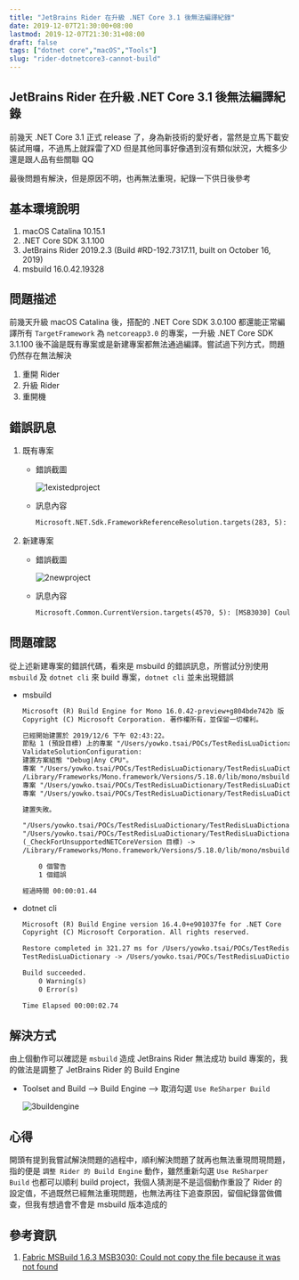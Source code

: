 ```yaml
---
title: "JetBrains Rider 在升級 .NET Core 3.1 後無法編譯紀錄"
date: 2019-12-07T21:30:00+08:00
lastmod: 2019-12-07T21:30:31+08:00
draft: false
tags: ["dotnet core","macOS","Tools"]
slug: "rider-dotnetcore3-cannot-build"
---
```


## JetBrains Rider 在升級 .NET Core 3.1 後無法編譯紀錄

前幾天 .NET Core 3.1 正式 release 了，身為新技術的愛好者，當然是立馬下載安裝試用囉，不過馬上就踩雷了XD 但是其他同事好像遇到沒有類似狀況，大概多少還是跟人品有些關聯 QQ

最後問題有解決，但是原因不明，也再無法重現，紀錄一下供日後參考

## 基本環境說明

1. macOS Catalina 10.15.1
2. .NET Core SDK 3.1.100
3. JetBrains Rider 2019.2.3 (Build #RD-192.7317.11, built on October 16, 2019)
4. msbuild 16.0.42.19328

## 問題描述

前幾天升級 macOS Catalina 後，搭配的 .NET Core SDK 3.0.100 都還能正常編譯所有 `TargetFramework` 為 `netcoreapp3.0` 的專案，一升級 .NET Core SDK 3.1.100 後不論是既有專案或是新建專案都無法通過編譯。嘗試過下列方式，問題仍然存在無法解決

1. 重開 Rider
2. 升級 Rider
3. 重開機

## 錯誤訊息

1. 既有專案

    - 錯誤截圖

        ![1existedproject](https://user-images.githubusercontent.com/3851540/70386733-25bc9380-19d7-11ea-8c74-4e5451baea80.png)

    - 訊息內容

        ```txt
        Microsoft.NET.Sdk.FrameworkReferenceResolution.targets(283, 5): [NETSDK1073] The FrameworkReference 'Microsoft.AspNetCore.App' was not recognized
        ```

2. 新建專案

    - 錯誤截圖

        ![2newproject](https://user-images.githubusercontent.com/3851540/70386735-25bc9380-19d7-11ea-89c2-d9f1566cb56e.png)

    - 訊息內容

        ```txt
        Microsoft.Common.CurrentVersion.targets(4570, 5): [MSB3030] Could not copy the file "/Users/yowko.tsai/POCs/TestRedisLuaDictionary/TestRedisLuaDictionary/obj/Debug/netcoreapp3.0/TestRedisLuaDictionary" because it was not found.  
        ```

## 問題確認

從上述新建專案的錯誤代碼，看來是 msbuild 的錯誤訊息，所嘗試分別使用 `msbuild` 及 `dotnet cli` 來 build 專案，`dotnet cli` 並未出現錯誤

- msbuild

    ```txt
    Microsoft (R) Build Engine for Mono 16.0.42-preview+g804bde742b 版
    Copyright (C) Microsoft Corporation. 著作權所有，並保留一切權利。

    已經開始建置於 2019/12/6 下午 02:43:22。
    節點 1 (預設目標) 上的專案 "/Users/yowko.tsai/POCs/TestRedisLuaDictionary/TestRedisLuaDictionary.sln"。
    ValidateSolutionConfiguration:
    建置方案組態 "Debug|Any CPU"。
    專案 "/Users/yowko.tsai/POCs/TestRedisLuaDictionary/TestRedisLuaDictionary.sln" (1) 正在節點 1 (預設目標) 上建置 "/Users/yowko.tsai/POCs/TestRedisLuaDictionary/TestRedisLuaDictionary/TestRedisLuaDictionary.csproj" (2)。
    /Library/Frameworks/Mono.framework/Versions/5.18.0/lib/mono/msbuild/15.0/bin/Sdks/Microsoft.NET.Sdk/targets/Microsoft.NET.TargetFrameworkInference.targets(137,5): error NETSDK1045: 目前的 .NET SDK 不支援以 .NET Core 3.0 作為目標。請以 .NET Core 2.1 或更低版本作為目 的 .NET SDK 版本。 [/Users/yowko.tsai/POCs/TestRedisLuaDictionary/TestRedisLuaDictionary/TestRedisLuaDictionary.csproj]
    專案 "/Users/yowko.tsai/POCs/TestRedisLuaDictionary/TestRedisLuaDictionary/TestRedisLuaDictionary.csproj" (預設目標) 建置完成 -- 失敗。
    專案 "/Users/yowko.tsai/POCs/TestRedisLuaDictionary/TestRedisLuaDictionary.sln" (預設目標) 建置完成 -- 失敗。

    建置失敗。

    "/Users/yowko.tsai/POCs/TestRedisLuaDictionary/TestRedisLuaDictionary.sln" (預設目標) (1) ->
    "/Users/yowko.tsai/POCs/TestRedisLuaDictionary/TestRedisLuaDictionary/TestRedisLuaDictionary.csproj" (預設目標) (2) ->
    (_CheckForUnsupportedNETCoreVersion 目標) -> 
    /Library/Frameworks/Mono.framework/Versions/5.18.0/lib/mono/msbuild/15.0/bin/Sdks/Microsoft.NET.Sdk/targets/Microsoft.NET.TargetFrameworkInference.targets(137,5): error NETSDK1045: 目前的 .NET SDK 不支援以 .NET Core 3.0 作為目標。請以 .NET Core 2.1 或更低版本作為.0 的 .NET SDK 版本。 [/Users/yowko.tsai/POCs/TestRedisLuaDictionary/TestRedisLuaDictionary/TestRedisLuaDictionary.csproj]

        0 個警告
        1 個錯誤

    經過時間 00:00:01.44
    ```

- dotnet cli

    ```txt
    Microsoft (R) Build Engine version 16.4.0+e901037fe for .NET Core
    Copyright (C) Microsoft Corporation. All rights reserved.

    Restore completed in 321.27 ms for /Users/yowko.tsai/POCs/TestRedisLuaDictionary/TestRedisLuaDictionary/TestRedisLuaDictionary.csproj.
    TestRedisLuaDictionary -> /Users/yowko.tsai/POCs/TestRedisLuaDictionary/TestRedisLuaDictionary/bin/Debug/netcoreapp3.0/TestRedisLuaDictionary.dll

    Build succeeded.
        0 Warning(s)
        0 Error(s)

    Time Elapsed 00:00:02.74
    ```

## 解決方式

由上個動作可以確認是 `msbuild` 造成 JetBrains Rider 無法成功 build 專案的，我的做法是調整了 JetBrains Rider 的 Build Engine

- Toolset and Build --> Build Engine --> 取消勾選 `Use ReSharper Build`

    ![3buildengine](https://user-images.githubusercontent.com/3851540/70386736-26552a00-19d7-11ea-957e-88e88e3ffaec.png)

## 心得

開頭有提到我嘗試解決問題的過程中，順利解決問題了就再也無法重現問現問題，指的便是 `調整 Rider 的 Build Engine` 動作，雖然重新勾選 `Use ReSharper Build` 也都可以順利 build project，我個人猜測是不是這個動作重設了 Rider 的設定值，不過既然已經無法重現問題，也無法再往下追查原因，留個紀錄當做備查，但我有想過會不會是 msbuild 版本造成的

## 參考資訊

1. [Fabric MSBuild 1.6.3 MSB3030: Could not copy the file because it was not found](https://github.com/Azure/service-fabric-issues/issues/788)

